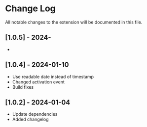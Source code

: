 # Change Log

All notable changes to the extension will be documented in this file.

## [1.0.5] - 2024-

-

## [1.0.4] - 2024-01-10

- Use readable date instead of timestamp
- Changed activation event
- Build fixes

## [1.0.2] - 2024-01-04

- Update dependencies
- Added changelog
